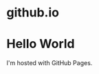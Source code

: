 # github.io<!DOCTYPE html>
<html>
<body>
<h1>Hello World</h1>
<p>I'm hosted with GitHub Pages.</p>
</body>
</html>
